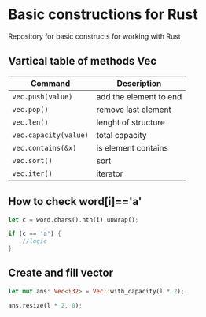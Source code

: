 # Basic constructions for Rust
Repository for basic constructs for working with Rust


## **Vartical table of methods Vec<T>**

| Command | Description |
| --- | --- |
| `vec.push(value)` | add the element to end |
| `vec.pop()` | remove last element |
| `vec.len()` | lenght of structure |
| `vec.capacity(value)` | total capacity |
| `vec.contains(&x)` | is element contains |
| `vec.sort()` | sort |
| `vec.iter()` | iterator |

## How to check word[i]=='a'

```rust
let c = word.chars().nth(i).unwrap();

if (c == 'a') {
    //logic
}
```

## Create and fill vector

```rust
let mut ans: Vec<i32> = Vec::with_capacity(l * 2);

ans.resize(l * 2, 0);
```